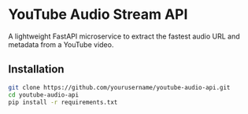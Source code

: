 # YouTube Audio Stream API

A lightweight FastAPI microservice to extract the fastest audio URL and metadata from a YouTube video.

## Installation

```bash
git clone https://github.com/yourusername/youtube-audio-api.git
cd youtube-audio-api
pip install -r requirements.txt